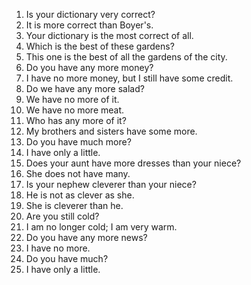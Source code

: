 1. Is your dictionary very correct?
2. It is more correct than Boyer's.
3. Your dictionary is the most correct of all.
4. Which is the best of these gardens?
5. This one is the best of all the gardens of the city.
6. Do you have any more money?
7. I have no more money, but I still have some credit.
8. Do we have any more salad?
9. We have no more of it.
10. We have no more meat.
11. Who has any more of it?
12. My brothers and sisters have some more.
13. Do you have much more?
14. I have only a little.
15. Does your aunt have more dresses than your niece?
16. She does not have many.
17. Is your nephew cleverer than your niece?
18. He is not as clever as she.
19. She is cleverer than he.
20. Are you still cold?
21. I am no longer cold; I am very warm.
22. Do you have any more news?
23. I have no more.
24. Do you have much?
25. I have only a little.

